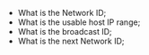 
- What is the Network ID;
- What is the usable host IP range;
- What is the broadcast ID;
- What is the next Network ID;